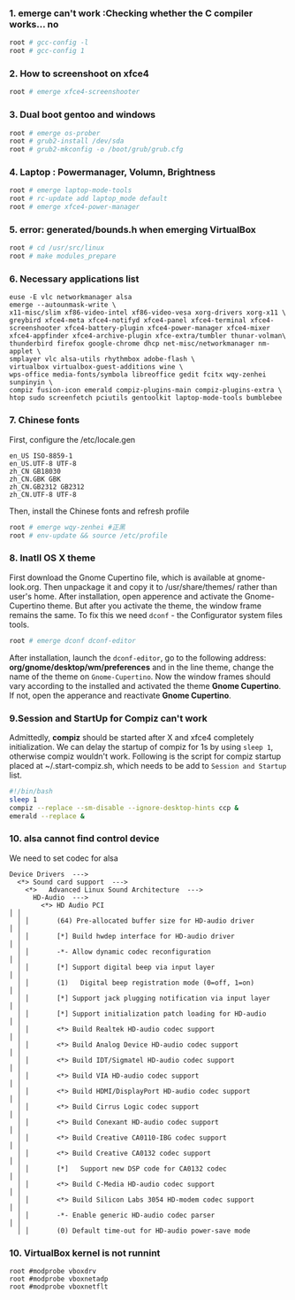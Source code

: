 ### 1. emerge can't work :Checking whether the C compiler works... no
```bash
root # gcc-config -l
root # gcc-config 1
```
### 2. How to screenshoot on xfce4
```bash
root # emerge xfce4-screenshooter
```
### 3. Dual boot gentoo and windows
```bash
root # emerge os-prober
root # grub2-install /dev/sda
root # grub2-mkconfig -o /boot/grub/grub.cfg
```

### 4. Laptop : Powermanager, Volumn, Brightness
```bash
root # emerge laptop-mode-tools
root # rc-update add laptop_mode default
root # emerge xfce4-power-manager
```
### 5. error: generated/bounds.h when emerging VirtualBox
```bash
root # cd /usr/src/linux
root # make modules_prepare
```
### 6. Necessary applications list
```
euse -E vlc networkmanager alsa
emerge --autounmask-write \
x11-misc/slim xf86-video-intel xf86-video-vesa xorg-drivers xorg-x11 \
greybird xfce4-meta xfce4-notifyd xfce4-panel xfce4-terminal xfce4-screenshooter xfce4-battery-plugin xfce4-power-manager xfce4-mixer xfce4-appfinder xfce4-archive-plugin xfce-extra/tumbler thunar-volman\
thunderbird firefox google-chrome dhcp net-misc/networkmanager nm-applet \
smplayer vlc alsa-utils rhythmbox adobe-flash \
virtualbox virtualbox-guest-additions wine \
wps-office media-fonts/symbola libreoffice gedit fcitx wqy-zenhei sunpinyin \
compiz fusion-icon emerald compiz-plugins-main compiz-plugins-extra \
htop sudo screenfetch pciutils gentoolkit laptop-mode-tools bumblebee 
```
### 7. Chinese fonts
First, configure the /etc/locale.gen
```
en_US ISO-8859-1
en_US.UTF-8 UTF-8
zh_CN GB18030
zh_CN.GBK GBK
zh_CN.GB2312 GB2312
zh_CN.UTF-8 UTF-8
```
Then, install the Chinese fonts and refresh profile
```bash
root # emerge wqy-zenhei #正黑
root # env-update && source /etc/profile
```
### 8. Inatll OS X theme
First download the Gnome Cupertino file, which is available at gnome-look.org. Then unpackage it and copy it to /usr/share/themes/ rather than user's home.
After installation, open apperence and activate the Gnome-Cupertino theme. But after you activate the theme, the window frame remains the same. To fix this we need `dconf` - the Configurator system files tools.
```bash
root # emerge dconf dconf-editor
```
After installation, launch the `dconf-editor`, go to the following address: **org/gnome/desktop/wm/preferences** and in the line theme, change the name of the theme on `Gnome-Cupertino`. 
Now the window frames should vary according to the installed and activated the theme **Gnome Cupertino**. If not, open the apperance and reactivate **Gnome Cupertino**.

### 9.Session and StartUp for **Compiz** can't work
Admittedly, **compiz** should be started after X and xfce4 completely initialization. We can delay the startup of compiz for 1s by using `sleep 1`, otherwise compiz wouldn't work.
Following is the script for compiz startup placed at ~/.start-compiz.sh, which needs to be add to `Session and Startup` list.
```bash
#!/bin/bash
sleep 1
compiz --replace --sm-disable --ignore-desktop-hints ccp &
emerald --replace &
```

### 10. alsa cannot find control device
We need to set codec for alsa
```
Device Drivers  ---> 
  <*> Sound card support  --->
    <*>   Advanced Linux Sound Architecture  --->  
      HD-Audio  --->
        <*> HD Audio PCI                                                             │ │  
  │ │       (64) Pre-allocated buffer size for HD-audio driver                           │ │  
  │ │       [*] Build hwdep interface for HD-audio driver                                │ │  
  │ │       -*- Allow dynamic codec reconfiguration                                      │ │  
  │ │       [*] Support digital beep via input layer                                     │ │  
  │ │       (1)   Digital beep registration mode (0=off, 1=on)                           │ │  
  │ │       [*] Support jack plugging notification via input layer                       │ │  
  │ │       [*] Support initialization patch loading for HD-audio                        │ │  
  │ │       <*> Build Realtek HD-audio codec support                                     │ │  
  │ │       <*> Build Analog Device HD-audio codec support                               │ │  
  │ │       <*> Build IDT/Sigmatel HD-audio codec support                                │ │  
  │ │       <*> Build VIA HD-audio codec support                                         │ │  
  │ │       <*> Build HDMI/DisplayPort HD-audio codec support                            │ │  
  │ │       <*> Build Cirrus Logic codec support                                         │ │  
  │ │       <*> Build Conexant HD-audio codec support                                    │ │  
  │ │       <*> Build Creative CA0110-IBG codec support                                  │ │  
  │ │       <*> Build Creative CA0132 codec support                                      │ │  
  │ │       [*]   Support new DSP code for CA0132 codec                                  │ │  
  │ │       <*> Build C-Media HD-audio codec support                                     │ │  
  │ │       <*> Build Silicon Labs 3054 HD-modem codec support                           │ │  
  │ │       -*- Enable generic HD-audio codec parser                                     │ │  
  │ │       (0) Default time-out for HD-audio power-save mode  
```
### 10. VirtualBox kernel is not runnint
```
root #modprobe vboxdrv
root #modprobe vboxnetadp
root #modprobe vboxnetflt 
```

